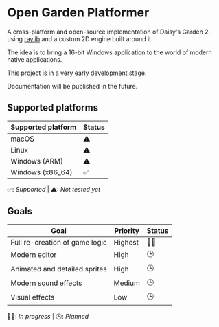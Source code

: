 # Open Garden Platformer

A cross-platform and open-source implementation of Daisy's Garden 2, using [raylib](https://www.raylib.com/) and a custom 2D engine built around it.

The idea is to bring a 16-bit Windows application to the world of modern native applications.

This project is in a very early development stage.

Documentation will be published in the future.

## Supported platforms

| Supported platform | Status |
| ------------------ | ------ |
| macOS              | ⚠      |
| Linux              | ⚠      |
| Windows (ARM)      | ⚠      |
| Windows (x86_64)   | ✅      |

✅: *Supported* | ⚠: *Not tested yet*

## Goals

| Goal                           | Priority | Status |
| ------------------------------ | -------- | ------ |
| Full re-creation of game logic | Highest  | 👷‍♂️      |
| Modern editor                  | High     | 🕒      |
| Animated and detailed sprites  | High     | 🕒      |
| Modern sound effects           | Medium   | 🕒      |
| Visual effects                 | Low      | 🕒      |

👷‍♂️: *In progress* | 🕒: *Planned*
